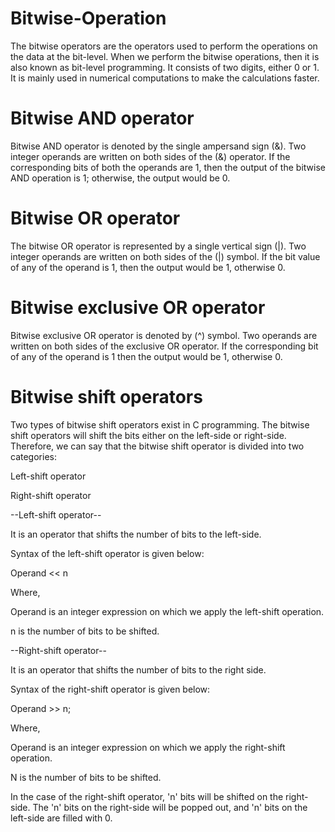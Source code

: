 # Bitwise-Operation
The bitwise operators are the operators used to perform the operations on the data at the bit-level. When we perform the bitwise operations, then it is also known as bit-level programming. It consists of two digits, either 0 or 1. It is mainly used in numerical computations to make the calculations faster. 

# Bitwise AND operator
Bitwise AND operator is denoted by the single ampersand sign (&). Two integer operands are written on both sides of the (&) operator. If the corresponding bits of both the operands are 1, then the output of the bitwise AND operation is 1; otherwise, the output would be 0.

# Bitwise OR operator
The bitwise OR operator is represented by a single vertical sign (|). Two integer operands are written on both sides of the (|) symbol. If the bit value of any of the operand is 1, then the output would be 1, otherwise 0.

# Bitwise exclusive OR operator
Bitwise exclusive OR operator is denoted by (^) symbol. Two operands are written on both sides of the exclusive OR operator. If the corresponding bit of any of the operand is 1 then the output would be 1, otherwise 0.

# Bitwise shift operators
Two types of bitwise shift operators exist in C programming. The bitwise shift operators will shift the bits either on the left-side or right-side. Therefore, we can say that the bitwise shift operator is divided into two categories:

Left-shift operator

Right-shift operator

--Left-shift operator--

It is an operator that shifts the number of bits to the left-side.

Syntax of the left-shift operator is given below:

Operand << n

Where,

Operand is an integer expression on which we apply the left-shift operation.

n is the number of bits to be shifted.

--Right-shift operator--

It is an operator that shifts the number of bits to the right side.

Syntax of the right-shift operator is given below:

Operand >> n;

Where,

Operand is an integer expression on which we apply the right-shift operation.

N is the number of bits to be shifted.

In the case of the right-shift operator, 'n' bits will be shifted on the right-side. The 'n' bits on the right-side will be popped out, and 'n' bits on the left-side are filled with 0.
